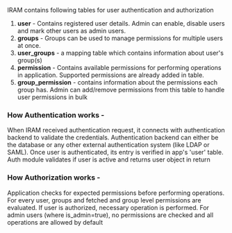 IRAM contains following tables for user authentication and authorization

1) **user** - Contains registered user details. Admin can enable, disable users and mark other users as admin users.
2) **groups** - Groups can be used to manage permissions for multiple users at once.
3) **user_groups** - a mapping table which contains information about user's group(s)
4) **permission** - Contains available permissions for performing operations in application. Supported permissions are already added in table.
5) **group_permission** - contains information about the permissions each group has. Admin can add/remove permissions from this table to handle user permissions in bulk

### How Authentication works - 
When IRAM received authentication request, it connects with authentication backend to validate the credentials. Authentication backend can either be the database or any other external authentication system (like LDAP or SAML). Once user is authenticated, its entry is verified in app's 'user' table. Auth module validates if user is active and returns user object in return

### How Authorization works - 
Application checks for expected permissions before performing operations. For every user, groups and fetched and group level permissions are evaluated. If user is authorized, necessary operation is performed. For admin users (where is_admin=true), no permissions are checked and all operations are allowed by default
